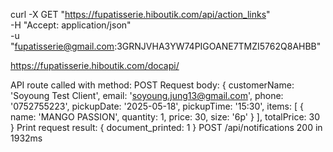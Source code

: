 curl -X GET "https://fupatisserie.hiboutik.com/api/action_links" \
  -H "Accept: application/json" \
  -u "fupatisserie@gmail.com:3GRNJVHA3YW74PIGOANE7TMZI5762Q8AHBB"
  
https://fupatisserie.hiboutik.com/docapi/



API route called with method: POST
Request body: {
  customerName: 'Soyoung Test Client',
  email: 'soyoung.jung13@gmail.com',
  phone: '0752755223',
  pickupDate: '2025-05-18',
  pickupTime: '15:30',
  items: [ { name: 'MANGO PASSION', quantity: 1, price: 30, size: '6p' } ],
  totalPrice: 30
}
Print request result: { document_printed: 1 }
 POST /api/notifications 200 in 1932ms